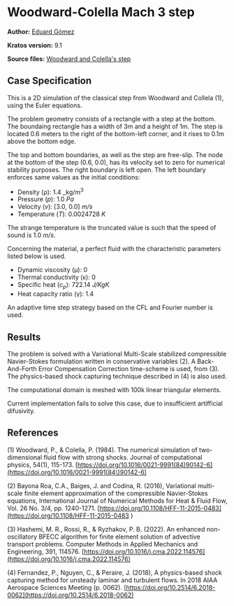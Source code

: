 # Woodward-Colella Mach 3 step

**Author:** [Eduard Gómez](https://github.com/EduardGomezEscandell)

**Kratos version:** 9.1

**Source files:** [Woodward and Colella's step](https://github.com/KratosMultiphysics/Examples/tree/master/fluid_dynamics/validation/compressible_step_woodward_colella/source)

## Case Specification
This is a 2D simulation of the classical step from Woodward and Collela (1), using the Euler equations.

The problem geometry consists of a rectangle with a step at the bottom. The boundaing rectangle has a width of 3m and a height of 1m. The step is located 0.6 meters to the right of the bottom-left corner, and it rises to 0.1m above the bottom edge.

The top and bottom boundaries, as well as the step are free-slip. The node at the bottom of the step (0.6, 0.0), has its velocity set to zero for numerical stability purposes. The right boundary is left open. The left boundary enforces same values as the initial conditions:
* Density (&rho;): 1.4 _kg/m<sup>3</sup>
* Pressure (_p_): 1.0 _Pa_
* Velocity (_v_): [3.0, 0.0] _m/s_
* Temperature (_T_): 0.0024728 _K_

The strange temperature is the truncated value is such that the speed of sound is 1.0 _m/s_.

Concerning the material, a perfect fluid with the characteristic parameters listed below is used.
* Dynamic viscosity (&mu;): 0
* Thermal conductivity (&kappa;): 0
* Specific heat (_c<sub>p</sub>_): 722.14 _J/KgK_
* Heat capacity ratio (&gamma;): 1.4

An adaptive time step strategy based on the CFL and Fourier number is used.

## Results
The problem is solved with a Variational Multi-Scale stabilized compressible Navier-Stokes formulation written in conservative variables (2). A Back-And-Forth Error Compensation Correction time-scheme is used, from (3). The physics-based shock capturing technique described in (4) is also used.

The computational domain is meshed with 100k linear triangular elements.

Current implementation fails to solve this case, due to insufficient artifficial difusivity.


## References
(1) Woodward, P., & Colella, P. (1984). The numerical simulation of two-dimensional fluid flow with strong shocks. Journal of computational physics, 54(1), 115-173. [https://doi.org/10.1016/0021-9991(84)90142-6](https://doi.org/10.1016/0021-9991(84\)90142-6)

(2) Bayona Roa, C.A., Baiges, J. and Codina, R. (2016), Variational multi-scale finite element approximation of the compressible Navier-Stokes equations, International Journal of Numerical Methods for Heat & Fluid Flow, Vol. 26 No. 3/4, pp. 1240-1271. [https://doi.org/10.1108/HFF-11-2015-0483](https://doi.org/10.1108/HFF-11-2015-0483 )

(3) Hashemi, M. R., Rossi, R., & Ryzhakov, P. B. (2022). An enhanced non-oscillatory BFECC algorithm for finite element solution of advective transport problems. Computer Methods in Applied Mechanics and Engineering, 391, 114576. [https://doi.org/10.1016/j.cma.2022.114576](https://doi.org/10.1016/j.cma.2022.114576)

(4) Fernandez, P., Nguyen, C., & Peraire, J. (2018), A physics-based shock capturing method for unsteady laminar and turbulent flows. In 2018 AIAA Aerospace Sciences Meeting (p. 0062). [https://doi.org/10.2514/6.2018-0062](https://doi.org/10.2514/6.2018-0062)
